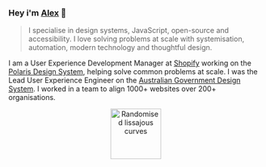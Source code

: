 ### Hey i'm [Alex](http://alexpage.com.au) 👋

> I specialise in design systems, JavaScript, open-source and accessibility. I love solving problems at scale with systemisation, automation, modern technology and thoughtful design.

I am a User Experience Development Manager at [Shopify](https://www.shopify.com) working on the [Polaris Design System](https://polaris.shopify.com), helping solve common problems at scale. I was the Lead User Experience Engineer on the [Australian Government Design System](https://designsystem.gov.au). I worked in a team to align 1000+ websites over 200+ organisations.

<p align="center">
  <img src="https://api.harmonograph.art/3DFCB3/1C65F8" alt="Randomised lissajous curves" width="100">
</p>
